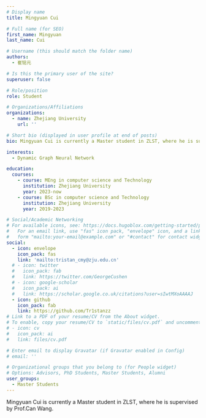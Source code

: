 ```yaml
---
# Display name
title: Mingyuan Cui

# Full name (for SEO)
first_name: Mingyuan
last_name: Cui

# Username (this should match the folder name)
authors:
  - 崔铭元

# Is this the primary user of the site?
superuser: false

# Role/position
role: Student

# Organizations/Affiliations
organizations:
  - name: Zhejiang University
    url: ''

# Short bio (displayed in user profile at end of posts)
bio: Mingyuan Cui is currently a Master student in ZLST, where he is supervised by Prof.Can Wang.

interests:
  - Dynamic Graph Neural Network

education:
  courses:
    - course: MEng in computer science and Technology
      institution: Zhejiang University
      year: 2023-now
    - course: BSc in computer science and Technology
      institution: Zhejiang University
      year: 2019-2023

# Social/Academic Networking
# For available icons, see: https://docs.hugoblox.com/getting-started/page-builder/#icons
#   For an email link, use "fas" icon pack, "envelope" icon, and a link in the
#   form "mailto:your-email@example.com" or "#contact" for contact widget.
social:
  - icon: envelope
    icon_pack: fas
    link: 'mailto:tristan_cmy@zju.edu.cn'
  # - icon: twitter
  #   icon_pack: fab
  #   link: https://twitter.com/GeorgeCushen
  # - icon: google-scholar
  #   icon_pack: ai
  #   link: https://scholar.google.co.uk/citations?user=sIwtMXoAAAAJ
  - icon: github
    icon_pack: fab
    link: https://github.com/Tr1stanzz
# Link to a PDF of your resume/CV from the About widget.
# To enable, copy your resume/CV to `static/files/cv.pdf` and uncomment the lines below.
# - icon: cv
#   icon_pack: ai
#   link: files/cv.pdf

# Enter email to display Gravatar (if Gravatar enabled in Config)
# email: ''

# Organizational groups that you belong to (for People widget)
# Options: Advisors, PhD Students, Master Students, Alumni
user_groups:
  - Master Students
---
```


Mingyuan Cui is currently a Master student in ZLST, where he is supervised by Prof.Can Wang.